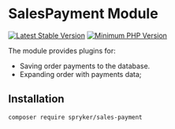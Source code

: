 # SalesPayment Module
[![Latest Stable Version](https://poser.pugx.org/spryker/sales-payment/v/stable.svg)](https://packagist.org/packages/spryker/sales-payment)
[![Minimum PHP Version](https://img.shields.io/badge/php-%3E%3D%207.3-8892BF.svg)](https://php.net/)

The module provides plugins for:
 - Saving order payments to the database.
 - Expanding order with payments data;

## Installation

```
composer require spryker/sales-payment
```
